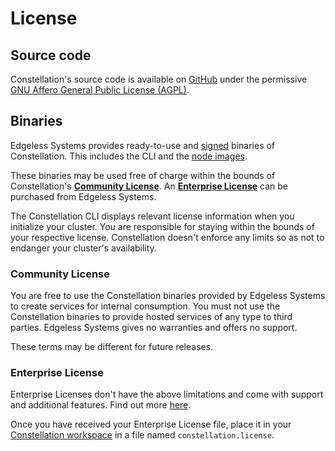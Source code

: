 # License

## Source code

Constellation's source code is available on [GitHub](https://github.com/edgelesssys/constellation) under the permissive [GNU Affero General Public License (AGPL)](https://www.gnu.org/licenses/agpl-3.0.en.html).

## Binaries

Edgeless Systems provides ready-to-use and [signed](../architecture/attestation.md#chain-of-trust) binaries of Constellation. This includes the CLI and the [node images](../architecture/images.md).

These binaries may be used free of charge within the bounds of Constellation's [**Community License**](#community-license). An [**Enterprise License**](#enterprise-license) can be purchased from Edgeless Systems. 

The Constellation CLI displays relevant license information when you initialize your cluster. You are responsible for staying within the bounds of your respective license. Constellation doesn't enforce any limits so as not to endanger your cluster's availability.

### Community License

You are free to use the Constellation binaries provided by Edgeless Systems to create services for internal consumption. You must not use the Constellation binaries to provide hosted services of any type to third parties. Edgeless Systems gives no warranties and offers no support. 

These terms may be different for future releases.

### Enterprise License

Enterprise Licenses don't have the above limitations and come with support and additional features. Find out more [here](https://www.edgeless.systems/products/constellation/).

Once you have received your Enterprise License file, place it in your [Constellation workspace](../architecture/orchestration.md#workspaces) in a file named `constellation.license`.
